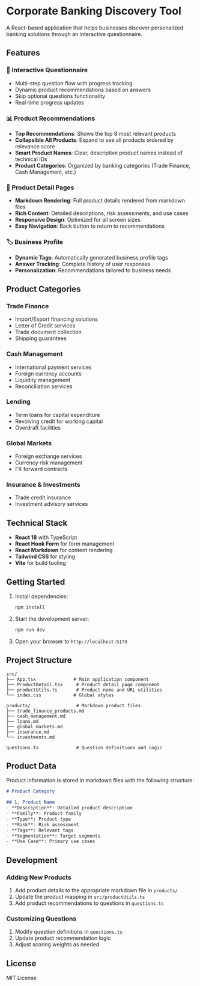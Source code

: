 # Corporate Banking Discovery Tool

A React-based application that helps businesses discover personalized banking solutions through an interactive questionnaire.

## Features

### 🎯 Interactive Questionnaire
- Multi-step question flow with progress tracking
- Dynamic product recommendations based on answers
- Skip optional questions functionality
- Real-time progress updates

### 📊 Product Recommendations
- **Top Recommendations**: Shows the top 8 most relevant products
- **Collapsible All Products**: Expand to see all products ordered by relevance score
- **Smart Product Names**: Clear, descriptive product names instead of technical IDs
- **Product Categories**: Organized by banking categories (Trade Finance, Cash Management, etc.)

### 📄 Product Detail Pages
- **Markdown Rendering**: Full product details rendered from markdown files
- **Rich Content**: Detailed descriptions, risk assessments, and use cases
- **Responsive Design**: Optimized for all screen sizes
- **Easy Navigation**: Back button to return to recommendations

### 🏷️ Business Profile
- **Dynamic Tags**: Automatically generated business profile tags
- **Answer Tracking**: Complete history of user responses
- **Personalization**: Recommendations tailored to business needs

## Product Categories

### Trade Finance
- Import/Export financing solutions
- Letter of Credit services
- Trade document collection
- Shipping guarantees

### Cash Management
- International payment services
- Foreign currency accounts
- Liquidity management
- Reconciliation services

### Lending
- Term loans for capital expenditure
- Revolving credit for working capital
- Overdraft facilities

### Global Markets
- Foreign exchange services
- Currency risk management
- FX forward contracts

### Insurance & Investments
- Trade credit insurance
- Investment advisory services

## Technical Stack

- **React 18** with TypeScript
- **React Hook Form** for form management
- **React Markdown** for content rendering
- **Tailwind CSS** for styling
- **Vite** for build tooling

## Getting Started

1. Install dependencies:
   ```bash
   npm install
   ```

2. Start the development server:
   ```bash
   npm run dev
   ```

3. Open your browser to `http://localhost:5173`

## Project Structure

```
src/
├── App.tsx              # Main application component
├── ProductDetail.tsx     # Product detail page component
├── productUtils.ts       # Product name and URL utilities
└── index.css            # Global styles

products/                 # Markdown product files
├── trade_finance_products.md
├── cash_management.md
├── loans.md
├── global_markets.md
├── insurance.md
└── investments.md

questions.ts              # Question definitions and logic
```

## Product Data

Product information is stored in markdown files with the following structure:

```markdown
# Product Category

## 1. Product Name
- **Description**: Detailed product description
- **Family**: Product family
- **Type**: Product type
- **Risk**: Risk assessment
- **Tags**: Relevant tags
- **Segmentation**: Target segments
- **Use Case**: Primary use cases
```

## Development

### Adding New Products
1. Add product details to the appropriate markdown file in `products/`
2. Update the product mapping in `src/productUtils.ts`
3. Add product recommendations to questions in `questions.ts`

### Customizing Questions
1. Modify question definitions in `questions.ts`
2. Update product recommendation logic
3. Adjust scoring weights as needed

## License

MIT License
